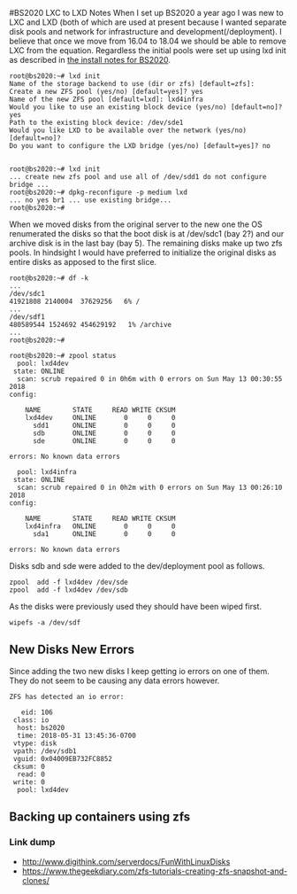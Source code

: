 <!-- DiskLayoutOnBS2020, Version: 1, Modified: 2021/07/07, Author: don -->
#BS2020 LXC to LXD Notes 
When I set up BS2020 a year ago I was new to LXC and LXD (both of which are used at present because I wanted separate disk pools and network for infrastructure and development(/deployment). I believe that once we move from 16.04 to 18.04 we should be able to remove LXC from the equation. Regardless the initial pools were set up using lxd init as described in [the install notes for BS2020](BS2020InstallNotes). 
	
	root@bs2020:~# lxd init
	Name of the storage backend to use (dir or zfs) [default=zfs]: 
	Create a new ZFS pool (yes/no) [default=yes]? yes
	Name of the new ZFS pool [default=lxd]: lxd4infra
	Would you like to use an existing block device (yes/no) [default=no]? yes
	Path to the existing block device: /dev/sde1
	Would you like LXD to be available over the network (yes/no) [default=no]? 
	Do you want to configure the LXD bridge (yes/no) [default=yes]? no
	
	
	root@bs2020:~# lxd init
	... create new zfs pool and use all of /dev/sdd1 do not configure bridge ...
	root@bs2020:~# dpkg-reconfigure -p medium lxd
	... no yes br1 ... use existing bridge...
	root@bs2020:~#
	
When we moved disks from the original server to the new one the OS renumerated the disks so that the boot disk is at /dev/sdc1 (bay 2?) and our archive disk is in the last bay (bay 5). The remaining disks make up two zfs pools. In hindsight I would have preferred to initialize the original disks as entire disks as apposed to the first slice.

	
	root@bs2020:~# df -k
	...
	/dev/sdc1                                                                        41921808 2140004  37629256   6% /
	...
	/dev/sdf1                                                                       480589544 1524692 454629192   1% /archive
	...
	root@bs2020:~# 
	
	root@bs2020:~# zpool status
	  pool: lxd4dev
	 state: ONLINE
	  scan: scrub repaired 0 in 0h6m with 0 errors on Sun May 13 00:30:55 2018
	config:
	
		NAME        STATE     READ WRITE CKSUM
		lxd4dev     ONLINE       0     0     0
		  sdd1      ONLINE       0     0     0
		  sdb       ONLINE       0     0     0
		  sde       ONLINE       0     0     0
	
	errors: No known data errors
	
	  pool: lxd4infra
	 state: ONLINE
	  scan: scrub repaired 0 in 0h2m with 0 errors on Sun May 13 00:26:10 2018
	config:
	
		NAME        STATE     READ WRITE CKSUM
		lxd4infra   ONLINE       0     0     0
		  sda1      ONLINE       0     0     0
	
	errors: No known data errors
	
Disks sdb and sde were added to the dev/deployment pool as follows.
	
	zpool  add -f lxd4dev /dev/sde
	zpool  add -f lxd4dev /dev/sdb
	
As the disks were previously used they should have been wiped first.
	
	wipefs -a /dev/sdf
	
## New Disks New Errors
Since adding the two new disks I keep getting io errors on one of them. They do not seem to be causing any data errors however.
	
	ZFS has detected an io error:
	
	   eid: 106
	 class: io
	  host: bs2020
	  time: 2018-05-31 13:45:36-0700
	 vtype: disk
	 vpath: /dev/sdb1
	 vguid: 0x04009EB732FC8852
	 cksum: 0
	  read: 0
	 write: 0
	  pool: lxd4dev
	
## Backing up containers using zfs

### Link dump
* http://www.digithink.com/serverdocs/FunWithLinuxDisks
* https://www.thegeekdiary.com/zfs-tutorials-creating-zfs-snapshot-and-clones/
